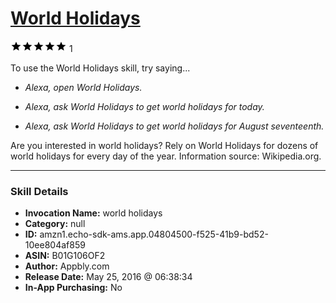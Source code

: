 # [World Holidays](http://alexa.amazon.com/#skills/amzn1.echo-sdk-ams.app.04804500-f525-41b9-bd52-10ee804af859)
![5 stars](../../images/ic_star_black_18dp_1x.png)![5 stars](../../images/ic_star_black_18dp_1x.png)![5 stars](../../images/ic_star_black_18dp_1x.png)![5 stars](../../images/ic_star_black_18dp_1x.png)![5 stars](../../images/ic_star_black_18dp_1x.png) 1

To use the World Holidays skill, try saying...

* *Alexa, open World Holidays.*

* *Alexa, ask World Holidays to get world holidays for today.*

* *Alexa, ask World Holidays to get world holidays for August seventeenth.*

Are you interested in world holidays? Rely on World Holidays for dozens of world holidays for every day of the year. Information source: Wikipedia.org.

***

### Skill Details

* **Invocation Name:** world holidays
* **Category:** null
* **ID:** amzn1.echo-sdk-ams.app.04804500-f525-41b9-bd52-10ee804af859
* **ASIN:** B01G106OF2
* **Author:** Appbly.com
* **Release Date:** May 25, 2016 @ 06:38:34
* **In-App Purchasing:** No

